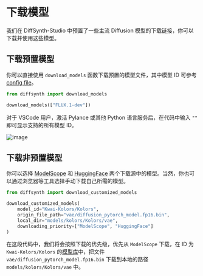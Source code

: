 # 下载模型

我们在 DiffSynth-Studio 中预置了一些主流 Diffusion 模型的下载链接，你可以下载并使用这些模型。

## 下载预置模型

你可以直接使用 `download_models` 函数下载预置的模型文件，其中模型 ID 可参考 [config file](/diffsynth/configs/model_config.py)。

```python
from diffsynth import download_models

download_models(["FLUX.1-dev"])
```

对于 VSCode 用户，激活 Pylance 或其他 Python 语言服务后，在代码中输入 `""` 即可显示支持的所有模型 ID。

![image](https://github.com/user-attachments/assets/2bbfec32-e015-45a7-98d9-57af13200b7c)

## 下载非预置模型

你可以选择 [ModelScope](https://modelscope.cn/models) 和 [HuggingFace](https://huggingface.co/models) 两个下载源中的模型。当然，你也可以通过浏览器等工具选择手动下载自己所需的模型。

```python
from diffsynth import download_customized_models

download_customized_models(
    model_id="Kwai-Kolors/Kolors",
    origin_file_path="vae/diffusion_pytorch_model.fp16.bin",
    local_dir="models/kolors/Kolors/vae",
    downloading_priority=["ModelScope", "HuggingFace"]
)
```

在这段代码中，我们将会按照下载的优先级，优先从 `ModelScope` 下载，在 ID 为 `Kwai-Kolors/Kolors` 的[模型库](https://modelscope.cn/models/Kwai-Kolors/Kolors)中，把文件 `vae/diffusion_pytorch_model.fp16.bin` 下载到本地的路径 `models/kolors/Kolors/vae` 中。
